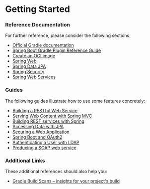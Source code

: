 # Getting Started

### Reference Documentation
For further reference, please consider the following sections:

* [Official Gradle documentation](https://docs.gradle.org)
* [Spring Boot Gradle Plugin Reference Guide](https://docs.spring.io/spring-boot/docs/3.1.4/gradle-plugin/reference/html/)
* [Create an OCI image](https://docs.spring.io/spring-boot/docs/3.1.4/gradle-plugin/reference/html/#build-image)
* [Spring Web](https://docs.spring.io/spring-boot/docs/3.1.4/reference/htmlsingle/index.html#web)
* [Spring Data JPA](https://docs.spring.io/spring-boot/docs/3.1.4/reference/htmlsingle/index.html#data.sql.jpa-and-spring-data)
* [Spring Security](https://docs.spring.io/spring-boot/docs/3.1.4/reference/htmlsingle/index.html#web.security)
* [Spring Web Services](https://docs.spring.io/spring-boot/docs/3.1.4/reference/htmlsingle/index.html#io.webservices)

### Guides
The following guides illustrate how to use some features concretely:

* [Building a RESTful Web Service](https://spring.io/guides/gs/rest-service/)
* [Serving Web Content with Spring MVC](https://spring.io/guides/gs/serving-web-content/)
* [Building REST services with Spring](https://spring.io/guides/tutorials/rest/)
* [Accessing Data with JPA](https://spring.io/guides/gs/accessing-data-jpa/)
* [Securing a Web Application](https://spring.io/guides/gs/securing-web/)
* [Spring Boot and OAuth2](https://spring.io/guides/tutorials/spring-boot-oauth2/)
* [Authenticating a User with LDAP](https://spring.io/guides/gs/authenticating-ldap/)
* [Producing a SOAP web service](https://spring.io/guides/gs/producing-web-service/)

### Additional Links
These additional references should also help you:

* [Gradle Build Scans – insights for your project's build](https://scans.gradle.com#gradle)

